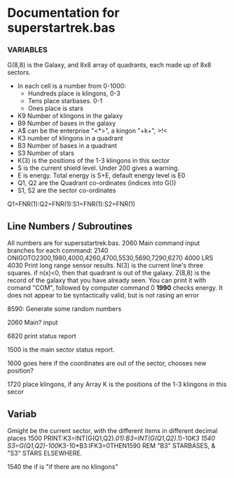 # Documentation for superstartrek.bas

### VARIABLES
G(8,8) is the Galaxy, and 8x8 array of quadrants, each made up of 8x8 sectors.
* In each cell is a number from 0-1000:
  * Hundreds place is klingons, 0-3
  * Tens place starbases. 0-1
  * Ones place is stars
* K9 Number of klingons in the galaxy
* B9 Number of bases in the galaxy
* A$ can be the enterprise "<*>", a kingon "+k+", >!<
* K3 number of klingons in a quadrant
* B3 Number of bases in a quadrant
* S3 Number of stars
* K(3) is the positions of the 1-3 klingons in this sector
* S is the current shield level. Under 200 gives a warning.
* E is energy. Total energy is S+E, default energy level is E0
* Q1, Q2 are the Quadrant co-ordinates (indices into G())
* S1, S2 are the sector co-ordinates

Q1=FNR(1):Q2=FNR(1):S1=FNR(1):S2=FNR(1)


## Line Numbers / Subroutines
All numbers are for supersstartrek.bas.
2060 Main command input
branches for each command: 2140 ONIGOTO2300,1980,4000,4260,4700,5530,5690,7290,6270
4000 LRS
4030 Print long range sensor results. N(3) is the current line's three squares. 
    if n(x)<0, then that quadrant is out of the galaxy.
    Z(8,8) is the record of the galaxy that you have already seen. You can print it with
    comand "COM", followed by computer command 0
**1990** checks energy. It does not appear to be syntactically valid, but is
not rasing an error

8590: Generate some random numbers

2060 Main? input

6820 print status report

1500 is the main sector status report.

1600 goes here if the coordinates are out of the sector, chooses new position?

1720 place klingons, if any Array K is the positions of the 1-3 klingons in this secor

## Variab
Gmight be the current sector, with the different items in different decimal places
1500 PRINT:K3=INT(G(Q1,Q2)*.01):B3=INT(G(Q1,Q2)*.1)-10*K3
1540 S3=G(Q1,Q2)-100*K3-10*B3:IFK3=0THEN1590
REM "B3" STARBASES, & "S3" STARS ELSEWHERE.

1540 the if is "if there are no klingons"




